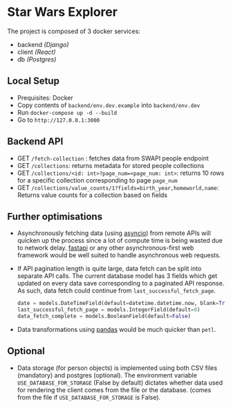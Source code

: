 # Star Wars Explorer

The project is composed of 3 docker services:
- backend *(Django)*
- client *(React)*
- db *(Postgres)*

## Local Setup
- Prequisites: Docker
- Copy contents of `backend/env.dev.example` into `backend/env.dev`
- Run `docker-compose up -d --build`
- Go to `http://127.0.0.1:3000`

## Backend API

- GET `/fetch-collection` : fetches data from SWAPI people endpoint
- GET `/collections`: returns metadata for stored people collections
- GET `/collections/<id: int>?page_num=<page_num: int>`: returns 10 rows for a specific collection corresponding to page `page_num`
- GET `/collections/value_counts/1?fields=birth_year,homeworld,name`: Returns value counts for a collection based on fields

## Further optimisations
- Asynchronously fetching data (using [asyncio](https://docs.python.org/3/library/asyncio.html)) from remote APIs will quicken up the process since a lot of compute time is being wasted due to network delay. [fastapi](https://fastapi.tiangolo.com/) or any other asynchronous-first web framework would be well suited to handle asynchronous web requests.
- If API pagination length is quite large, data fetch can be split into separate API calls. The current database model has 3 fields which get updated on every data save corresponding to a paginated API response. As such, data fetch could continue from `last_successful_fetch_page`.

    ```python
    date = models.DateTimeField(default=datetime.datetime.now, blank=True)
    last_successful_fetch_page = models.IntegerField(default=0)
    data_fetch_complete = models.BooleanField(default=False)
    ```
- Data transformations using [pandas](https://pandas.pydata.org/) would be much quicker than `petl`.

## Optional
- Data storage (for person objects) is implemented using both CSV files (mandatory) and postgres (optional). The environment variable `USE_DATABASE_FOR_STORAGE` (False by default) dictates whether data used for rendering the client comes from the file or the database. (comes from the file if `USE_DATABASE_FOR_STORAGE` is False).